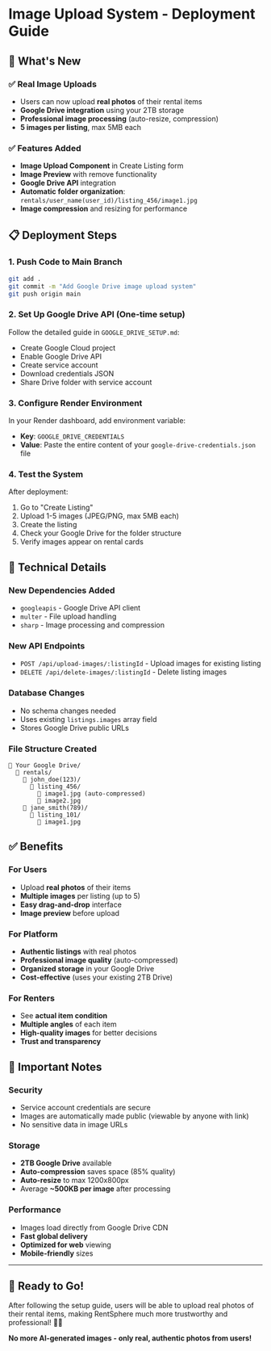 # Image Upload System - Deployment Guide

## 🚀 What's New

### ✅ Real Image Uploads
- Users can now upload **real photos** of their rental items
- **Google Drive integration** using your 2TB storage
- **Professional image processing** (auto-resize, compression)
- **5 images per listing**, max 5MB each

### ✅ Features Added
- **Image Upload Component** in Create Listing form
- **Image Preview** with remove functionality
- **Google Drive API** integration
- **Automatic folder organization**: `rentals/user_name(user_id)/listing_456/image1.jpg`
- **Image compression** and resizing for performance

## 📋 Deployment Steps

### 1. **Push Code to Main Branch**
```bash
git add .
git commit -m "Add Google Drive image upload system"
git push origin main
```

### 2. **Set Up Google Drive API** (One-time setup)
Follow the detailed guide in `GOOGLE_DRIVE_SETUP.md`:
- Create Google Cloud project
- Enable Google Drive API
- Create service account
- Download credentials JSON
- Share Drive folder with service account

### 3. **Configure Render Environment**
In your Render dashboard, add environment variable:
- **Key**: `GOOGLE_DRIVE_CREDENTIALS`
- **Value**: Paste the entire content of your `google-drive-credentials.json` file

### 4. **Test the System**
After deployment:
1. Go to "Create Listing"
2. Upload 1-5 images (JPEG/PNG, max 5MB each)
3. Create the listing
4. Check your Google Drive for the folder structure
5. Verify images appear on rental cards

## 🔧 Technical Details

### **New Dependencies Added**
- `googleapis` - Google Drive API client
- `multer` - File upload handling
- `sharp` - Image processing and compression

### **New API Endpoints**
- `POST /api/upload-images/:listingId` - Upload images for existing listing
- `DELETE /api/delete-images/:listingId` - Delete listing images

### **Database Changes**
- No schema changes needed
- Uses existing `listings.images` array field
- Stores Google Drive public URLs

### **File Structure Created**
```
📁 Your Google Drive/
  📁 rentals/
    📁 john_doe(123)/
      📁 listing_456/
        📸 image1.jpg (auto-compressed)
        📸 image2.jpg
    📁 jane_smith(789)/
      📁 listing_101/
        📸 image1.jpg
```

## ✅ Benefits

### **For Users**
- Upload **real photos** of their items
- **Multiple images** per listing (up to 5)
- **Easy drag-and-drop** interface
- **Image preview** before upload

### **For Platform**
- **Authentic listings** with real photos
- **Professional image quality** (auto-compressed)
- **Organized storage** in your Google Drive
- **Cost-effective** (uses your existing 2TB Drive)

### **For Renters**
- See **actual item condition**
- **Multiple angles** of each item
- **High-quality images** for better decisions
- **Trust and transparency**

## 🚨 Important Notes

### **Security**
- Service account credentials are secure
- Images are automatically made public (viewable by anyone with link)
- No sensitive data in image URLs

### **Storage**
- **2TB Google Drive** available
- **Auto-compression** saves space (85% quality)
- **Auto-resize** to max 1200x800px
- Average **~500KB per image** after processing

### **Performance**
- Images load directly from Google Drive CDN
- **Fast global delivery**
- **Optimized for web** viewing
- **Mobile-friendly** sizes

---

## 🎉 Ready to Go!

After following the setup guide, users will be able to upload real photos of their rental items, making RentSphere much more trustworthy and professional! 📸✨

**No more AI-generated images - only real, authentic photos from users!**